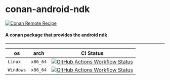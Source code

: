 # conan-android-ndk

[![Conan Remote Recipe](https://img.shields.io/badge/dynamic/json?url=https%3A%2F%2Fapi.github.com%2Frepos%2FPrivatehive%2Fconan-android-ndk%2Fproperties%2Fvalues&query=%24%5B0%5D.value&style=flat&logo=conan&label=conan&color=%232980b9)](https://conan.privatehive.de/ui/repos/tree/General/public-conan/de.privatehive/android-ndk) 

#### A conan package that provides the android ndk

---

| os        | arch     | CI Status                                                                                                                                                                                                                                                                 |
| --------- | -------- | ------------------------------------------------------------------------------------------------------------------------------------------------------------------------------------------------------------------------------------------------------------------------- |
| `Linux`   | `x86_64` | [![GitHub Actions Workflow Status](https://img.shields.io/github/actions/workflow/status/Privatehive/conan-android-ndk/main.yml?branch=master&style=flat&logo=github&label=create+package)](https://github.com/Privatehive/conan-android-ndk/actions?query=branch%3Amaster) |
| `Windows` | `x86_64` | [![GitHub Actions Workflow Status](https://img.shields.io/github/actions/workflow/status/Privatehive/conan-android-ndk/main.yml?branch=master&style=flat&logo=github&label=create+package)](https://github.com/Privatehive/conan-android-ndk/actions?query=branch%3Amaster) |
